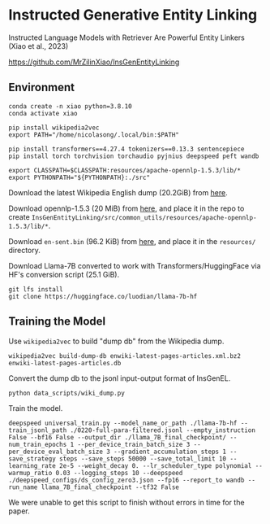 # Instructed Generative Entity Linking

Instructed Language Models with Retriever Are Powerful Entity Linkers (Xiao et al., 2023)

<https://github.com/MrZilinXiao/InsGenEntityLinking>

## Environment

```shell
conda create -n xiao python=3.8.10
conda activate xiao

pip install wikipedia2vec
export PATH="/home/nicolasong/.local/bin:$PATH"

pip install transformers==4.27.4 tokenizers==0.13.3 sentencepiece
pip install torch torchvision torchaudio pyjnius deepspeed peft wandb

export CLASSPATH=$CLASSPATH:resources/apache-opennlp-1.5.3/lib/*
export PYTHONPATH="${PYTHONPATH}:./src"
```

Download the latest Wikipedia English dump (20.2GiB) from [here](https://dumps.wikimedia.org/enwiki/latest/enwiki-latest-pages-articles.xml.bz2).

Download opennlp-1.5.3 (20 MiB) from [here](https://archive.apache.org/dist/opennlp/opennlp-1.5.3/), and place it in the repo to create `InsGenEntityLinking/src/common_utils/resources/apache-opennlp-1.5.3/lib/*`.

Download `en-sent.bin` (96.2 KiB) from [here](https://opennlp.sourceforge.net/models-1.5/), and place it in the `resources/` directory.

Download Llama-7B converted to work with Transformers/HuggingFace via HF's conversion script (25.1 GiB).

```shell
git lfs install
git clone https://huggingface.co/luodian/llama-7b-hf
```

## Training the Model

Use `wikipedia2vec` to build "dump db" from the Wikipedia dump.

```shell
wikipedia2vec build-dump-db enwiki-latest-pages-articles.xml.bz2 enwiki-latest-pages-articles.db
```

Convert the dump db to the jsonl input-output format of InsGenEL.

```shell
python data_scripts/wiki_dump.py
```

Train the model.

```shell
deepspeed universal_train.py --model_name_or_path ./llama-7b-hf --train_jsonl_path ./0220-full-para-filtered.jsonl --empty_instruction False --bf16 False --output_dir ./llama_7B_final_checkpoint/ --num_train_epochs 1 --per_device_train_batch_size 3 --per_device_eval_batch_size 3 --gradient_accumulation_steps 1 --save_strategy steps --save_steps 50000 --save_total_limit 10 --learning_rate 2e-5 --weight_decay 0. --lr_scheduler_type polynomial --warmup_ratio 0.03 --logging_steps 10 --deepspeed ./deepspeed_configs/ds_config_zero3.json --fp16 --report_to wandb --run_name llama_7B_final_checkpoint --tf32 False
```

We were unable to get this script to finish without errors in time for the paper.
